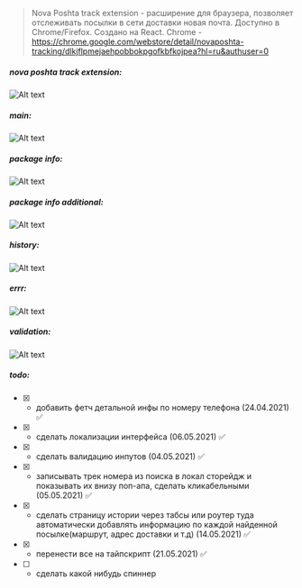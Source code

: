 >Nova Poshta track extension - расширение для браузера, позволяет отслеживать посылки в сети доставки новая почта. Доступно в Chrome/Firefox.
Создано на React.
Chrome -  https://chrome.google.com/webstore/detail/novaposhta-tracking/dlkjflpmejaehpobbokpgofkbfkojpea?hl=ru&authuser=0

##### nova poshta track extension:
![Alt text](img/maingif.gif?raw=true "scheme")

##### main:
![Alt text](img/main.JPG?raw=true "scheme")
##### package info:
![Alt text](img/pack1.JPG?raw=true "scheme")

##### package info additional:
![Alt text](img/pack2.JPG?raw=true "scheme")

##### history:
![Alt text](img/history.JPG?raw=true "scheme")

##### errr:
![Alt text](img/phoneErr.JPG?raw=true "scheme")

##### validation:
![Alt text](img/validation.JPG?raw=true "scheme")
##### todo:

- [x] - добавить фетч детальной инфы по номеру телефона (24.04.2021) :white_check_mark:
- [x] - сделать локализации интерфейса (06.05.2021) :white_check_mark:
- [x] - сделать валидацию инпутов (04.05.2021) :white_check_mark:
- [x] - записывать трек номера  из поиска в локал сторейдж и показывать их внизу поп-апа, сделать кликабельными (05.05.2021) :white_check_mark:
- [x] - сделать страницу истории через табсы или роутер туда автоматически добавлять информацию по
    каждой найденной посылке(маршрут, адрес доставки и т.д) (14.05.2021) :white_check_mark:
- [x] - перенести все на тайпскрипт (21.05.2021) :white_check_mark:
- [ ] - сделать какой нибудь спиннер